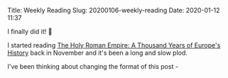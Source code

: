 Title: Weekly Reading
Slug: 20200106-weekly-reading
Date: 2020-01-12 11:37

I finally did it! 🕺

I started reading [The Holy Roman Empire: A Thousand Years of Europe's History](https://www.goodreads.com/book/show/31456148-the-holy-roman-empire) back in November and it's been a long and slow plod.
 

 I've been thinking about changing the format of this post - 